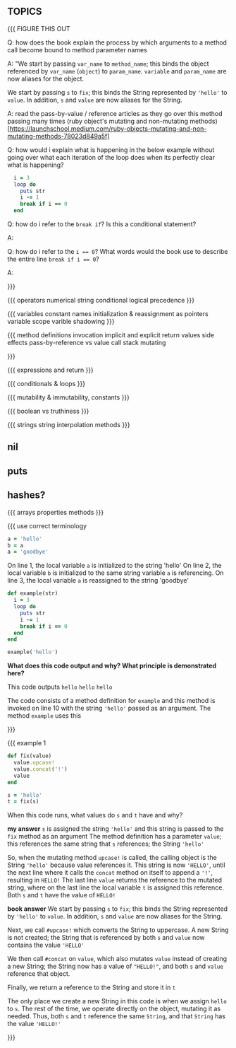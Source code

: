 ## TOPICS

{{{   FIGURE THIS OUT

Q: how does the book explain the process by which arguments to a method call
    become bound to method parameter names

A: "We start by passing `var_name` to `method_name`; this binds the object
    referenced by `var_name` (`object`) to `param_name`.
    `variable` and `param_name` are now aliases for the object.

We start by passing `s` to `fix`; this binds the String represented by
`'hello'` to `value`. In addition, `s` and `value` are now aliases for the
String.

A: read the pass-by-value / reference articles as they
    go over this method passing many times
(ruby object's mutating and non-mutating methods)
[https://launchschool.medium.com/ruby-objects-mutating-and-non-mutating-methods-78023d849a5f]

Q: how would i explain what is happening in the below example
    without going over what each iteration of the loop does when
    its perfectly clear what is happening?

```ruby
  i = 3
  loop do
    puts str
    i -= 1
    break if i == 0
  end

```

Q: how do i refer to the `break if`? Is this a conditional statement?

A:

Q: how do i refer to the `i == 0`? What words would the book use to describe
    the entire line `break if i == 0`?

A: 

}}}

{{{ operators
numerical
string
conditional
logical
precedence
}}}

{{{ variables
constant names
initialization & reassignment
as pointers
variable scope
varible shadowing
}}}

{{{ method
definitions
invocation
implicit and explicit return values
side effects
pass-by-reference vs value
call stack
mutating


}}}

{{{ expressions and return
}}}


{{{ conditionals & loops
}}}

{{{ mutability & immutability, constants
}}}

{{{ boolean vs truthiness
}}}

{{{ strings
string interpolation
methods
}}}

## nil
## puts
## hashes?

{{{ arrays
properties
methods
}}}


{{{ use correct terminology

```ruby
a = 'hello'
b = a
a = 'goodbye'
```
On line 1, the local variable `a` is initialized to the string 'hello'
On line 2, the local variable `b` is initialized to the same string
variable `a` is referencing.
On line 3, the local variable `a` is reassigned to the string 'goodbye'

```ruby
def example(str)
  i = 3
  loop do
    puts str
    i -= 1
    break if i == 0
  end
end

example('hello')
```
**What does this code output and why? What principle is demonstrated here?**

This code outputs
`hello`
`hello`
`hello`

The code consists of a method definition for `example` and this method is
invoked on line 10 with the string `'hello'` passed as an argument. The method
`example` uses this 

}}}


{{{ example 1
```ruby
def fix(value)
  value.upcase!
  value.concat('!')
  value
end

s = 'hello'
t = fix(s)
```

When this code runs, what values do `s` and `t` have and why?

**my answer**
`s`  is assigned the string `'hello'`
and this string is passed to the `fix` method as an argument
The method definition has a parameter `value`; this references the
same string that `s` references; the String `'hello'`

So, when the mutating method `upcase!` is called, the calling object
is the String `'hello'` because value references it. This string is
now `'HELLO'`, until the next line where it calls the `concat` method
on itself to append a `'!'`, resulting in `HELLO!`
The last line `value` returns the reference to the mutated string, where
on the last line the local variable `t` is assigned this reference. Both
`s` and `t` have the value of `HELLO!`

**book answer**
We start by passing `s` to `fix`; this binds the String represented by
`'hello'` to `value`. In addition, `s` and `value` are now aliases for the
String.

Next, we call `#upcase!` which converts the String to uppercase. A new String
is not created; the String that is referenced by both `s` and `value` now
contains the value `'HELLO'`

We then call `#concat` on `value`, which also mutates `value` instead of
creating a new String; the String now has a value of `"HELLO!"`, and both `s`
and `value` reference that object.

Finally, we return a reference to the String and store it in `t`

The only place we create a new String in this code is when we assign `hello`
to `s`. The rest of the time, we operate directly on the object, mutating it
as needed. Thus, both `s` and `t` reference the same `String`, and that
`String` has the value `'HELLO!'`

}}}
